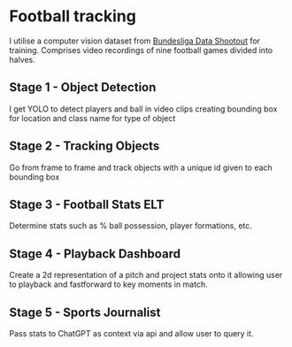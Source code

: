 # Football tracking

I utilise a computer vision dataset from [Bundesliga Data Shootout](https://www.kaggle.com/competitions/dfl-bundesliga-data-shootout/data) for training. Comprises video recordings of nine football games divided into halves.

## Stage 1 - Object Detection
I get YOLO to detect players and ball in video clips creating bounding box for location and class name for type of object

## Stage 2 - Tracking Objects
Go from frame to frame and track objects with a unique id given to each bounding box

## Stage 3 - Football Stats ELT
Determine stats such as % ball possession, player formations, etc.

## Stage 4 - Playback Dashboard
Create a 2d representation of a pitch and project stats onto it allowing user to playback and fastforward to key moments in match.

## Stage 5 - Sports Journalist
Pass stats to ChatGPT as context via api and allow user to query it.
